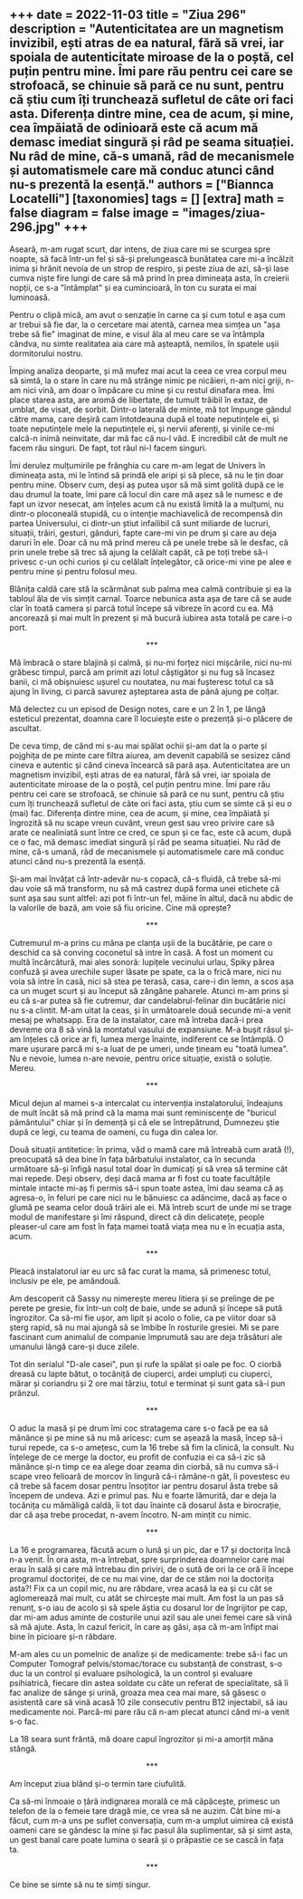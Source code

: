
+++
date = 2022-11-03
title = "Ziua 296"
description = "Autenticitatea are un magnetism invizibil, ești atras de ea natural, fără să vrei, iar spoiala de autenticitate miroase de la o poștă, cel puțin pentru mine. Îmi pare rău pentru cei care se strofoacă, se chinuie să pară ce nu sunt, pentru că știu cum îți trunchează sufletul de câte ori faci asta. Diferența dintre mine, cea de acum, și mine, cea împăiată de odinioară este că acum mă demasc imediat singură și râd pe seama situației. Nu râd de mine, că-s umană, râd de mecanismele și automatismele care mă conduc atunci când nu-s prezentă la esență."
authors = ["Biannca Locatelli"]
[taxonomies]
tags = []
[extra]
math = false
diagram = false
image = "images/ziua-296.jpg"
+++
---

Aseară, m-am rugat scurt, dar intens, de ziua care mi se scurgea spre noapte, să facă într-un fel și să-și prelungească bunătatea care mi-a încălzit inima și hrănit nevoia de un strop de respiro, și peste ziua de azi, să-și lase cumva niște fire lungi de care să mă prind în prea dimineața asta, în creierii nopții, ce s-a "întâmplat" și ea cumincioară, în ton cu surata ei mai luminoasă.

Pentru o clipă mică, am avut o senzație în carne ca și cum totul e așa cum ar trebui să fie dar, la o cercetare mai atentă, carnea mea simțea un "așa trebe să fie" imaginat de mine, e visul ăla al meu care se va întâmpla cândva, nu simte realitatea aia care mă așteaptă, nemilos, în spatele ușii dormitorului nostru.

Împing analiza deoparte, și mă mufez mai acut la ceea ce vrea corpul meu să simtă, la o stare în care nu mă strânge nimic pe nicăieri, n-am nici griji, n-am nici vină, am doar o împăcare cu mine și cu restul dinafara mea. Îmi place starea asta, are aromă de libertate, de tumult trăibil în extaz, de umblat, de visat, de sorbit. Dintr-o laterală de minte, mă tot împunge gândul către mama, care deșiră cam întotdeauna după el toate neputințele ei, și toate neputințele mele la neputințele ei, și nervii aferenți, și vinile ce-mi calcă-n inimă neinvitate, dar mă fac că nu-l văd. E incredibil cât de mult ne facem rău singuri. De fapt, tot răul ni-l facem singuri.

Îmi derulez mulțumirile pe frânghia cu care m-am legat de Univers în dimineața asta, mi le întind să prindă ele aripi și să plece, să nu le țin doar pentru mine. Observ cum, deși aș putea ușor să mă simt golită după ce le dau drumul la toate, îmi pare că locul din care mă așez să le numesc e de fapt un izvor nesecat, am înțeles acum că nu există limită la a mulțumi, nu dintr-o ploconeală stupidă, cu o intenție machiavelică de recompensă din partea Universului, ci dintr-un știut infailibil că sunt miliarde de lucruri, situații, trăiri, gesturi, gânduri, fapte care-mi vin pe drum și care au deja daruri în ele. Doar că nu mă prind mereu că pe unele trebe să le desfac, că prin unele trebe să trec să ajung la celălalt capăt, că pe toți trebe să-i privesc c-un ochi curios și cu celălalt înțelegător, că orice-mi vine pe alee e pentru mine și pentru folosul meu.

Blănița caldă care stă la scărmănat sub palma mea calmă contribuie și ea la tabloul ăla de vis simțit carnal. Toarce nebunica asta așa de tare că se aude clar în toată camera și parcă totul începe să vibreze în acord cu ea. Mă ancorează și mai mult în prezent și mă bucură iubirea asta totală pe care i-o port.

<p style="text-align: center;">***</p>

Mă îmbracă o stare blajină și calmă, și nu-mi forțez nici mișcările, nici nu-mi grăbesc timpul, parcă am primit azi lotul câștigător și nu fug să încasez banii, ci mă obișnuiesc ușurel cu noutatea, nu mai fușteresc totul ca să ajung în living, ci parcă savurez așteptarea asta de până ajung pe colțar.

Mă delectez cu un episod de Design notes, care e un 2 în 1, pe lângă esteticul prezentat, doamna care îl locuiește este o prezență și-o plăcere de ascultat.

De ceva timp, de când mi s-au mai spălat ochii și-am dat la o parte și pojghița de pe minte care filtra aiurea, am devenit capabilă se sesizez când cineva e autentic și când cineva încearcă să pară așa. Autenticitatea are un magnetism invizibil, ești atras de ea natural, fără să vrei, iar spoiala de autenticitate miroase de la o poștă, cel puțin pentru mine. Îmi pare rău pentru cei care se strofoacă, se chinuie să pară ce nu sunt, pentru că știu cum îți trunchează sufletul de câte ori faci asta, știu cum se simte că și eu o (mai) fac. Diferența dintre mine, cea de acum, și mine, cea împăiată și îngrozită să nu scape vreun cuvânt, vreun gest sau vreo privire care să arate ce nealiniată sunt între ce cred, ce spun și ce fac, este că acum, după ce o fac, mă demasc imediat singură și râd pe seama situației. Nu râd de mine, că-s umană, râd de mecanismele și automatismele care mă conduc atunci când nu-s prezentă la esență.

Și-am mai învățat că într-adevăr nu-s copacă, că-s fluidă, că trebe să-mi dau voie să mă transform, nu să mă castrez după forma unei etichete că sunt așa sau sunt altfel: azi pot fi într-un fel, mâine în altul, dacă nu abdic de la valorile de bază, am voie să fiu oricine. Cine mă oprește?

<p style="text-align: center;">***</p>

Cutremurul m-a prins cu mâna pe clanța ușii de la bucătărie, pe care o deschid ca să conving coconetul să intre în casă. A fost un moment cu multă încărcătură, mai ales sonoră: lupițele vecinului urlau, Spiky părea confuză și avea urechile super lăsate pe spate, ca la o frică mare, nici nu voia să intre în casă, nici să stea pe terasă, casa, care-i din lemn, a scos așa ca un muget scurt și au început să zăngăne paharele. Atunci m-am prins și eu că s-ar putea să fie cutremur, dar candelabrul-felinar din bucătărie nici nu s-a clintit. M-am uitat la ceas, și în următoarele două secunde mi-a venit mesaj pe whatsapp. Era de la instalator, care mă întreba dacă-i prea devreme ora 8 să vină la montatul vasului de expansiune. M-a bușit râsul și-am înțeles că orice ar fi, lumea merge înainte, indiferent ce se întâmplă. O mare ușurare parcă mi s-a luat de pe umeri, unde țineam eu "toată lumea". Nu e nevoie, lumea n-are nevoie, pentru orice situație, există o soluție. Mereu.

<p style="text-align: center;">***</p>

Micul dejun al mamei s-a intercalat cu intervenția instalatorului, îndeajuns de mult încât să mă prind că la mama mai sunt reminiscențe de "buricul pământului" chiar și în demență și că ele se întrepătrund, Dumnezeu știe după ce legi, cu teama de oameni, cu fuga din calea lor.

Două situații antitetice: în prima, văd o mamă care mă întreabă cum arată (!), preocupată să dea bine în fața bărbatului instalator, ca în secunda următoare să-și înfigă nasul total doar în dumicați și să vrea să termine cât mai repede. Deși observ, deși dacă mama ar fi fost cu toate facultățile mintale intacte mi-aș fi permis să-i spun toate astea, îmi dau seama că aș agresa-o, în feluri pe care nici nu le bănuiesc ca adâncime, dacă aș face o glumă pe seama celor două trăiri ale ei. Mă întreb scurt de unde mi se trage modul de manifestare și îmi răspund, direct că din delicatețe, people pleaser-ul care am fost în fața mamei toată viața mea nu e în ecuația asta, acum.

<p style="text-align: center;">***</p>

Pleacă instalatorul iar eu urc să fac curat la mama, să primenesc totul, inclusiv pe ele, pe amândouă.

Am descoperit că Sassy nu nimerește mereu litiera și se prelinge de pe perete pe gresie, fix într-un colț de baie, unde se adună și începe să pută îngrozitor. Ca să-mi fie ușor, am lipit și acolo o folie, ca pe viitor doar să șterg rapid, să nu mai ajungă să se îmbibe în rosturile gresiei. Mi se pare fascinant cum animalul de companie împrumută sau are deja trăsături ale umanului lângă care-și duce zilele.

Tot din serialul "D-ale casei", pun și rufe la spălat și oale pe foc. O ciorbă dreasă cu lapte bătut, o tocăniță de ciuperci, ardei umpluți cu ciuperci, mărar și coriandru și 2 ore mai târziu, totul e terminat și sunt gata să-i pun prânzul.

<p style="text-align: center;">***</p>

O aduc la masă și pe drum îmi coc stratagema care s-o facă pe ea să mănânce și pe mine să nu mă aricesc: cum se așează la masă, încep să-i turui repede, ca s-o amețesc, cum la 16 trebe să fim la clinică, la consult. Nu înțelege de ce merge la doctor, eu profit de confuzia ei ca să-i zic să mănânce și-n timp ce ea alege doar zeama din ciorbă, să nu cumva să-i scape vreo felioară de morcov în lingură că-i rămâne-n gât, îi povestesc eu că trebe să facem dosar pentru însoțitor iar pentru dosarul ăsta trebe să începem de undeva. Azi e primul pas. Nu e foarte lămurită, dar e deja la tocănița cu mămăligă caldă, îi tot dau înainte că dosarul ăsta e birocrație, dar că așa trebe procedat, n-avem încotro. N-am mințit cu nimic.

<p style="text-align: center;">***</p>

La 16 e programarea, făcută acum o lună și un pic, dar e 17 și doctorița încă n-a venit. În ora asta, m-a întrebat, spre surprinderea doamnelor care mai erau în sală și care mă întrebau din priviri, de o sută de ori la ce oră îi începe programul doctoriței, de ce nu mai vine, dar de ce stăm noi la doctorița asta?! Fix ca un copil mic, nu are răbdare, vrea acasă la ea și cu cât se aglomerează mai mult, cu atât se chircește mai mult. Am fost la un pas să renunț, s-o iau de acolo și să spele ăștia cu dosarul lor de îngrijitor pe cap, dar mi-am adus aminte de costurile unui azil sau ale unei femei care să vină să mă ajute. Asta, în cazul fericit, în care aș găsi, așa că m-am înfipt mai bine în picioare și-n răbdare.

M-am ales cu un pomelnic de analize și de medicamente: trebe să-i fac un Computer Tomograf pelvis/stomac/torace cu substanță de constrast, s-o duc la un control și evaluare psihologică, la un control și evaluare psihiatrică, fiecare din astea soldate cu câte un referat de specialitate, să îi fac analize de sânge și urină, groaza mea cea mai mare, să găsesc o asistentă care să vină acasă 10 zile consecutiv pentru B12 injectabil, să iau medicamente noi. Parcă-mi pare rău că n-am plecat atunci când mi-a venit s-o fac.

La 18 seara sunt frântă, mă doare capul îngrozitor și mi-a amorțit mâna stângă.

<p style="text-align: center;">***</p>

Am început ziua blând și-o termin tare ciufulită.

Ca să-mi înmoaie o țâră indignarea morală ce mă căpăcește, primesc un telefon de la o femeie tare dragă mie, ce vrea să ne auzim. Cât bine mi-a făcut, cum m-a uns pe suflet conversația, cum m-a umplut uimirea că există oameni care se gândesc la mine și fac pasul ăla suplimentar, să și simt asta, un gest banal care poate lumina o seară și o prăpastie ce se cască în fața ta.

<p style="text-align: center;">***</p>

Ce bine se simte să nu te simți singur.
